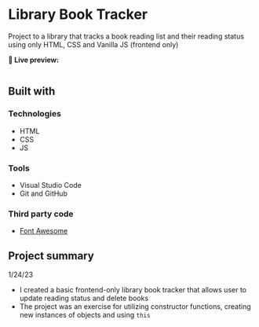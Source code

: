 # Library Book Tracker

Project to a library that tracks a book reading list and their reading status using only HTML, CSS and Vanilla JS (frontend only)

**🔗 Live preview:**

![]()

## Built with

### Technologies

- HTML
- CSS
- JS

### Tools

- Visual Studio Code
- Git and GitHub

### Third party code

- [Font Awesome](https://fontawesome.com/)

## Project summary

1/24/23

- I created a basic frontend-only library book tracker that allows user to update reading status and delete books
- The project was an exercise for utilizing constructor functions, creating new instances of objects and using `this`
